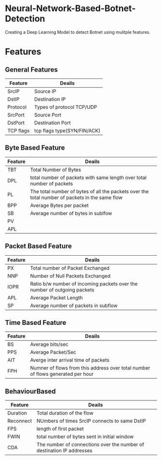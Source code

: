 # Neural-Network-Based-Botnet-Detection
Creating a Deep Learning Model to detect Botnet using mulitple features.

# Features

## General Features 
|Feature|Deails| 
|-------|------|
|SrcIP | Source IP|
|DstIP | Destination IP|
|Protocol|Types of protocol TCP/UDP|
|SrcPort|Source Port|
|DstPort|Destination Port|
|TCP flags| tcp flags type(SYN/FIN/ACK)|

## Byte Based Feature
|Feature|Deails| 
|-------|------|
|TBT|Total Number of Bytes|
|DPL|total number of packets with same length over total number of packets|
|PL|The total number of bytes of all the packets over the total number of packets in the same flow|
|BPP|Average Bytes per packet|
|SB|Average number of bytes in sublfow|
|PV|| -----> payload
|APL|| -----> payload

## Packet Based Feature
|Feature|Deails| 
|-------|------|
|PX|Total number of Packet Exchanged|
|NNP|Number of Null Packets Exchanged|
|IOPR|Ratio b/w number of incoming packets over the number of outgoing packets|
|APL|Average Packet Length|
|SP |Average number of packets in subflow|

## Time Based Feature
|Feature|Deails| 
|-------|------|
|BS|Average bits/sec|
|PPS|Average Packet/Sec|
|AIT|Averge inter arrival time of packets|
|FPH|Numner of flows from this address over total number of flows generated per hour|

## BehaviourBased
|Feature|Deails| 
|-------|------|
|Duration|Total duration of the flow|
|Reconnect|NUmbers of times SrcIP connects to same DstIP|
|FPS|length of first packet|
|FWIN|total number of bytes sent in initial window|
|CDA|The number of connections over the number of destination IP addresses|